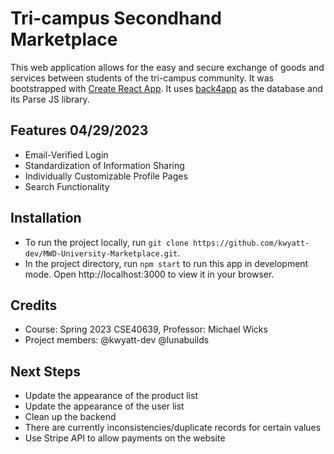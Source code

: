 # Tri-campus Secondhand Marketplace

This web application allows for the easy and secure exchange of goods and services between students of the tri-campus community. It was bootstrapped with [Create React App](https://github.com/facebook/create-react-app). It uses [back4app](https://github.com/back4app) as the database and its Parse JS library. 

## Features 04/29/2023
- Email-Verified Login
- Standardization of Information Sharing
- Individually Customizable Profile Pages
- Search Functionality

## Installation
- To run the project locally, run `git clone https://github.com/kwyatt-dev/MWD-University-Marketplace.git`.
- In the project directory, run `npm start` to run this app in development mode. Open http://localhost:3000 to view it in your browser.

## Credits
- Course: Spring 2023 CSE40639, Professor: Michael Wicks
- Project members: @kwyatt-dev @lunabuilds

## Next Steps
- Update the appearance of the product list
- Update the appearance of the user list
- Clean up the backend
- There are currently inconsistencies/duplicate records for certain values
- Use Stripe API to allow payments on the website
